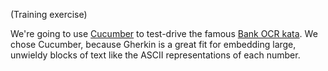 (Training exercise)

We're going to use [Cucumber](http://cukes.info) to test-drive the famous [Bank OCR kata](http://www.codingdojo.org/cgi-bin/index.pl?KataBankOCR). We chose Cucumber, because Gherkin is a great fit for embedding large, unwieldy blocks of text like the ASCII representations of each number.



